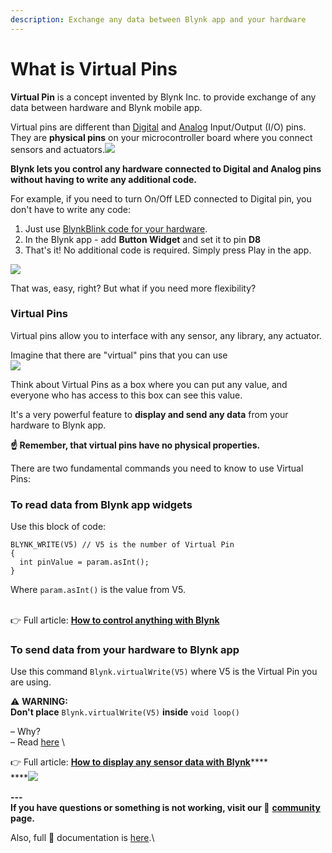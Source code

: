 ```yaml
---
description: Exchange any data between Blynk app and your hardware
---
```


# What is Virtual Pins

**Virtual Pin** is a concept invented by Blynk Inc. to provide exchange of any data between hardware and Blynk mobile app.&#x20;

Virtual pins are different than  [Digital](https://www.arduino.cc/en/Tutorial/DigitalPins) and [Analog](https://www.arduino.cc/en/Tutorial/AnalogInputPins) Input/Output (I/O) pins. They are **physical pins** on your microcontroller board where you connect sensors and actuators.![](https://uploads.intercomcdn.com/i/o/19844964/1b2212d3c5c061943f6bdeb0/Group+5.png)

**Blynk lets you control any hardware connected to Digital and Analog pins without having to write any additional code.**

For example, if you need to turn On/Off LED connected to Digital pin, you don't have to write any code:&#x20;

1. Just use [BlynkBlink code for your hardware](http://examples.blynk.cc).&#x20;
2. In the Blynk app - add **Button Widget** and set it to pin **D8**
3. That's it! No additional code is required. Simply press Play in the app.

![](https://uploads.intercomcdn.com/i/o/19845951/6a0d22dfd602a1f118ecba93/Group+3+Copy.png)

That was, easy, right? But what if you need more flexibility?

### Virtual Pins <a href="#virtual-pins" id="virtual-pins"></a>

Virtual pins allow you to interface with any sensor, any library, any actuator.&#x20;

Imagine that there are "virtual" pins that you can use\
![](https://uploads.intercomcdn.com/i/o/19851900/f385072e3b34e023aba74a07/VP.png)

Think about Virtual Pins as a box where you can put any value, and everyone who has access to this box can see this value.

It's a very powerful feature to **display and send any data** from your hardware to Blynk app.&#x20;

**☝️ Remember, that virtual pins have no physical properties.**

There are two fundamental commands you need to know to use Virtual Pins:

### To read data from Blynk app widgets <a href="#to-read-data-from-blynk-app-widgets" id="to-read-data-from-blynk-app-widgets"></a>

Use this block of code:

```
BLYNK_WRITE(V5) // V5 is the number of Virtual Pin  
{
  int pinValue = param.asInt();
}
```

Where `param.asInt()`  is the value from V5.

\
👉 Full article: [**How to control anything with Blynk**](http://help.blynk.cc/getting-started/blynk-basics/how-to-control-anything-with-blynk-app)

### To send data from your hardware to Blynk app <a href="#to-send-data-from-your-hardware-to-blynk-app" id="to-send-data-from-your-hardware-to-blynk-app"></a>

Use this command `Blynk.virtualWrite(V5)` where V5 is the Virtual Pin you are using. &#x20;

⚠️ **WARNING:**\
**Don't place** `Blynk.virtualWrite(V5)` **inside**  `void loop()`&#x20;

– Why?\
– Read [here](http://help.blynk.cc/getting-started/blynk-basics/how-to-display-any-sensor-data-in-blynk-app)  \


👉 Full article: [**How to display any sensor data with Blynk**](http://help.blynk.cc/getting-started/blynk-basics/how-to-display-any-sensor-data-in-blynk-app)****\
****![](https://uploads.intercomcdn.com/i/o/19866955/96eec33e38de6f75c3371861/Sensor+2.png)

**---**\
**If you have questions or something is not working, visit our 👥** [**community**](http://community.blynk.cc) **page.**

Also, full 📗 documentation is [here](http://docs.blynk.cc).\
